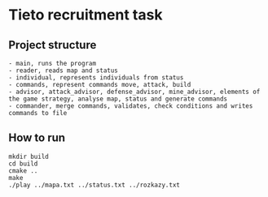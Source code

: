 # Tieto recruitment task

## Project structure

    - main, runs the program
    - reader, reads map and status
    - individual, represents individuals from status
    - commands, represent commands move, attack, build
    - advisor, attack_advisor, defense_advisor, mine_advisor, elements of the game strategy, analyse map, status and generate commands
    - commander, merge commands, validates, check conditions and writes commands to file

## How to run

```
mkdir build
cd build
cmake ..
make
./play ../mapa.txt ../status.txt ../rozkazy.txt
```